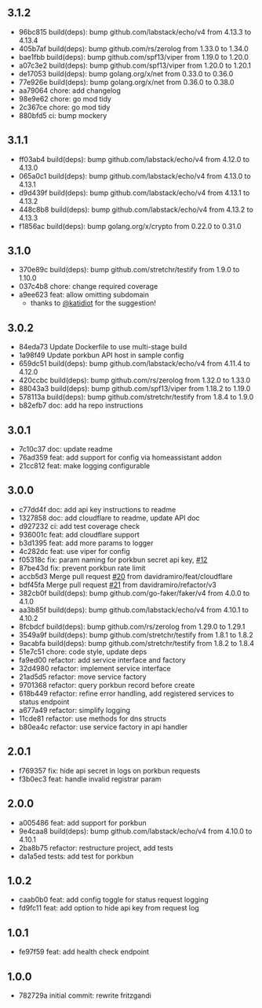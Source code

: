 ## 3.1.2

- 96bc815 build(deps): bump github.com/labstack/echo/v4 from 4.13.3 to 4.13.4
- 405b7af build(deps): bump github.com/rs/zerolog from 1.33.0 to 1.34.0
- bae1fbb build(deps): bump github.com/spf13/viper from 1.19.0 to 1.20.0
- a07c3e2 build(deps): bump github.com/spf13/viper from 1.20.0 to 1.20.1
- de17053 build(deps): bump golang.org/x/net from 0.33.0 to 0.36.0
- 77e926e build(deps): bump golang.org/x/net from 0.36.0 to 0.38.0
- aa79064 chore: add changelog
- 98e9e62 chore: go mod tidy
- 2c367ce chore: go mod tidy
- 880bfd5 ci: bump mockery

## 3.1.1

- ff03ab4 build(deps): bump github.com/labstack/echo/v4 from 4.12.0 to 4.13.0
- 065a0c1 build(deps): bump github.com/labstack/echo/v4 from 4.13.0 to 4.13.1
- d9d439f build(deps): bump github.com/labstack/echo/v4 from 4.13.1 to 4.13.2
- 448c8b8 build(deps): bump github.com/labstack/echo/v4 from 4.13.2 to 4.13.3
- f1856ac build(deps): bump golang.org/x/crypto from 0.22.0 to 0.31.0

## 3.1.0

- 370e89c build(deps): bump github.com/stretchr/testify from 1.9.0 to 1.10.0
- 037c4b8 chore: change required coverage
- a9ee623 feat: allow omitting subdomain
  - thanks to [@katidiot](https://github.com/katidiot) for the suggestion!

## 3.0.2

- 84eda73 Update Dockerfile to use multi-stage build
- 1a98f49 Update porkbun API host in sample config
- 659dc51 build(deps): bump github.com/labstack/echo/v4 from 4.11.4 to 4.12.0
- 420ccbc build(deps): bump github.com/rs/zerolog from 1.32.0 to 1.33.0
- 88043a3 build(deps): bump github.com/spf13/viper from 1.18.2 to 1.19.0
- 578113a build(deps): bump github.com/stretchr/testify from 1.8.4 to 1.9.0
- b82efb7 doc: add ha repo instructions

## 3.0.1

- 7c10c37 doc: update readme
- 76ad359 feat: add support for config via homeassistant addon
- 21cc812 feat: make logging configurable

## 3.0.0

- c77dd4f doc: add api key instructions to readme
- 1327858 doc: add cloudflare to readme, update API doc
- d927232 ci: add test coverage check
- 936001c feat: add cloudflare support
- b3d1395 feat: add more params to logger
- 4c282dc feat: use viper for config
- f05318c fix: param naming for porkbun secret api key,
  [#12](https://github.com/davidramiro/frigabun/issues/12)
- 87be43d fix: prevent porkbun rate limit
- accb5d3 Merge pull request
  [#20](https://github.com/davidramiro/frigabun/issues/20) from
  davidramiro/feat/cloudflare
- bdf45fa Merge pull request
  [#21](https://github.com/davidramiro/frigabun/issues/21) from
  davidramiro/refactor/v3
- 382cb0f build(deps): bump github.com/go-faker/faker/v4 from 4.0.0 to 4.1.0
- aa3b85f build(deps): bump github.com/labstack/echo/v4 from 4.10.1 to 4.10.2
- 8fcbdcf build(deps): bump github.com/rs/zerolog from 1.29.0 to 1.29.1
- 3549a9f build(deps): bump github.com/stretchr/testify from 1.8.1 to 1.8.2
- 9acabfa build(deps): bump github.com/stretchr/testify from 1.8.2 to 1.8.4
- 51e7c51 chore: code style, update deps
- fa9ed00 refactor: add service interface and factory
- 32d4980 refactor: implement service interface
- 21ad5d5 refactor: move service factory
- 9701368 refactor: query porkbun record before create
- 618b449 refactor: refine error handling, add registered services to status
  endpoint
- a677a49 refactor: simplify logging
- 11cde81 refactor: use methods for dns structs
- b80ea4c refactor: use service factory in api handler

## 2.0.1

- f769357 fix: hide api secret in logs on porkbun requests
- f3b0ec3 feat: handle invalid registrar param

## 2.0.0

- a005486 feat: add support for porkbun
- 9e4caa8 build(deps): bump github.com/labstack/echo/v4 from 4.10.0 to 4.10.1
- 2ba8b75 refactor: restructure project, add tests
- da1a5ed tests: add test for porkbun

## 1.0.2

- caab0b0 feat: add config toggle for status request logging
- fd9fc11 feat: add option to hide api key from request log

## 1.0.1

- fe97f59 feat: add health check endpoint

## 1.0.0

- 782729a initial commit: rewrite fritzgandi
